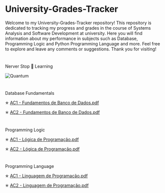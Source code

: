 # University-Grades-Tracker

Welcome to my University-Grades-Tracker repository! This repository is dedicated to tracking my progress and grades in the course of Systems Analysis and Software Development at university. Here you will find information about my performance in subjects such as Database, Programming Logic and Python Programming Language and more.
Feel free to explore and leave any comments or suggestions. 
Thank you for visiting!

#

Nerver Stop 🚀 Learning

![Quantum](https://github.com/FabianaCampanari/University-Grades-Tracker/assets/113218619/032bffdf-4232-4753-a765-8b7764498f90)

#

Database Fundamentals  

✭ [AC1 - Fundamentos de Banco de Dados.pdf](https://github.com/FabianaCampanari/University-Grades-Tracker/files/11571412/AC1.-.Fundamentos.de.Banco.de.Dados.pdf)

✭ [AC2 - Fundamentos de Banco de Dados.pdf](https://github.com/FabianaCampanari/University-Grades-Tracker/files/11571418/AC2.-.Fundamentos.de.Banco.de.Dados.pdf)


#

Programming Logic

✭ [AC1 - Lógica de Programação.pdf](https://github.com/FabianaCampanari/University-Grades-Tracker/files/11571387/AC1.-.Logica.de.Programacao.pdf)

✭ [AC2 - Lógica de Programação.pdf](https://github.com/FabianaCampanari/University-Grades-Tracker/files/11571401/AC2.-.Logica.de.Programacao.pdf)



#

Programming Language

✭ [AC1 - Linguagem de Programação.pdf](https://github.com/FabianaCampanari/University-Grades-Tracker/files/11571350/AC1.-.Linguagem.de.Programacao.pdf)


✭ [AC2 - Linguagem de Programação.pdf](https://github.com/FabianaCampanari/University-Grades-Tracker/files/11571353/AC2.-.Linguagem.de.Programacao.pdf)





